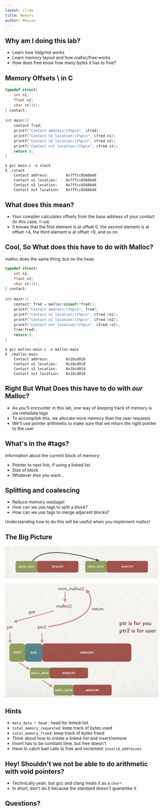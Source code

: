 ```yaml
---
layout: slide
title: Memory
author: Bhuvan
---
```


## Why am I doing this lab?

* Learn how Valgrind works
* Learn memory layout and how malloc/free works
* How does free know how many bytes it has to free?

<horizontal />

## Memory Offsets \ in C

<vertical />

```C
typedef struct{
	int n1;
	float n2;
	char st[10];
} contact;

int main(){
	contact fred;
	printf("Contact address:\t%p\n", &fred);
	printf("Contact n1 location:\t%p\n", &fred.n1);
	printf("Contact n2 location:\t%p\n", &fred.n2);
	printf("Contact nst location:\t%p\n", &fred.st);
	return 0;
}
```

<vertical />

```console
$ gcc main.c -o stack
$ ./stack
	Contact address:		0x7ffcc8568b40
	Contact n1 location:	0x7ffcc8568b40
	Contact n2 location:	0x7ffcc8568b44
	Contact nst location:	0x7ffcc8568b48
```

## What does this mean?
* Your compiler calculates offsets from the base address of your contact (in this case, `fred`)
* It knows that the first element is at offset 0, the second element is at offset +4, the third element is at offset +8, and so on

<horizontal />

## Cool, So What does this have to do with Malloc?

<vertical />

malloc does the same thing, but on the heap

<vertical />

```C
typedef struct{
	int n1;
	float n2;
	char st[10];
} contact;

int main(){
	contact* fred = malloc(sizeof(*fred));
	printf("Contact address:\t%p\n", fred);
	printf("Contact n1 location:\t%p\n", &fred->n1);
	printf("Contact n2 location:\t%p\n", &fred->n2);
	printf("Contact nst location:\t%p\n", &fred->st);
	free(fred);
	return 0;
}
```

<vertical />

```console
$ gcc malloc-main.c -o malloc-main
$ ./malloc-main
	Contact address:		0x1bcd010
	Contact n1 location:	0x1bcd010
	Contact n2 location:	0x1bcd014
	Contact nst location:	0x1bcd018
```

<horizontal />

## Right But What Does this have to do with _our_ Malloc?

* As you'll encounter in this lab, one way of keeping track of memory is via metadata tags
* To accomplish this, we allocate more memory than the user requests
* We'll use pointer arithmetic to make sure that we return the right pointer to the user

## What's in the #tags?

Information about the current block of memory:

* Pointer to next link, if using a linked list
* Size of block
* Whatever else you want...

## Splitting and coalescing

* Reduce memory wastage!
* How can we use tags to split a block?
* How can we use tags to merge adjacent blocks?

Understanding how to do this will be useful when you implement malloc!

<horizontal />

## The Big Picture

<vertical />

![Map one](/images/slides/memory/val1.png)

<vertical />

![Map two](/images/slides/memory/val2.png)


<horizontal />

## Hints

<vertical />

* `meta_data * head` : head for linked-list
* `total_memory_requested`: keep track of bytes used
* `total_memory_freed`: keep track of bytes freed
* Think about how to create a linked-list and insert/remove
* Insert has to be constant time, but free doesn't
* Have to catch bad calls to free and increment `invalid_addresses`

## Hey! Shouldn't we not be able to do arithmetic with void pointers?

* Technically yeah, but gcc and clang treats it as a `char*`
* In short, don't do it because the standard doesn't guarantee it

<horizontal />

## Questions?
